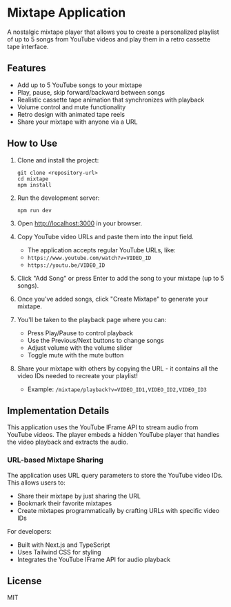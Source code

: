 # Mixtape Application

A nostalgic mixtape player that allows you to create a personalized playlist of up to 5 songs from YouTube videos and play them in a retro cassette tape interface.

## Features

- Add up to 5 YouTube songs to your mixtape
- Play, pause, skip forward/backward between songs
- Realistic cassette tape animation that synchronizes with playback
- Volume control and mute functionality
- Retro design with animated tape reels
- Share your mixtape with anyone via a URL

## How to Use

1. Clone and install the project:
   ```
   git clone <repository-url>
   cd mixtape
   npm install
   ```

2. Run the development server:
   ```
   npm run dev
   ```

3. Open [http://localhost:3000](http://localhost:3000) in your browser.

4. Copy YouTube video URLs and paste them into the input field.
   - The application accepts regular YouTube URLs, like:
   - `https://www.youtube.com/watch?v=VIDEO_ID`
   - `https://youtu.be/VIDEO_ID`

5. Click "Add Song" or press Enter to add the song to your mixtape (up to 5 songs).

6. Once you've added songs, click "Create Mixtape" to generate your mixtape.

7. You'll be taken to the playback page where you can:
   - Press Play/Pause to control playback
   - Use the Previous/Next buttons to change songs
   - Adjust volume with the volume slider
   - Toggle mute with the mute button

8. Share your mixtape with others by copying the URL - it contains all the video IDs needed to recreate your playlist!
   - Example: `/mixtape/playback?v=VIDEO_ID1,VIDEO_ID2,VIDEO_ID3`

## Implementation Details

This application uses the YouTube IFrame API to stream audio from YouTube videos. The player embeds a hidden YouTube player that handles the video playback and extracts the audio.

### URL-based Mixtape Sharing

The application uses URL query parameters to store the YouTube video IDs. This allows users to:
- Share their mixtape by just sharing the URL
- Bookmark their favorite mixtapes
- Create mixtapes programmatically by crafting URLs with specific video IDs

For developers:
- Built with Next.js and TypeScript
- Uses Tailwind CSS for styling
- Integrates the YouTube IFrame API for audio playback

## License

MIT
